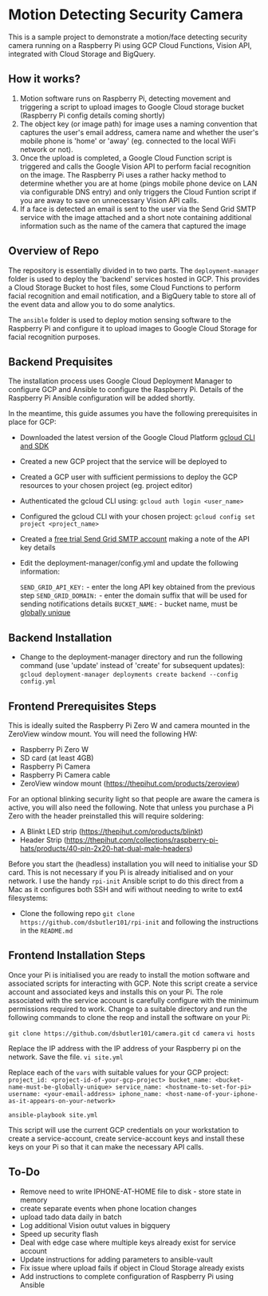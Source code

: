# Motion Detecting Security Camera

This is a sample project to demonstrate a motion/face detecting security camera running on a Raspberry Pi using GCP Cloud Functions, Vision API, integrated with Cloud Storage and BigQuery.

## How it works?

1. Motion software runs on Raspberry Pi, detecting  movement and triggering a script to upload images to Google Cloud storage bucket (Raspberry Pi config details coming shortly)
2. The object key (or image path) for image uses a naming convention that captures the user's email address, camera name and whether the user's mobile phone is 'home' or 'away' (eg. connected to the local WiFi network or not).
3. Once the upload is completed, a Google Cloud Function script is triggered and calls the Google Vision API to perform facial recognition on the image. The Raspberry Pi uses a rather hacky method to determine whether you are at home (pings mobile phone device on LAN via configurable DNS entry) and only triggers the Cloud Funtion script if you are away to save on unnecessary Vision API calls.
4. If a face is detected an email is sent to the user via the Send Grid SMTP service with the image attached and a short note containing additional information such as the name of the camera that captured the image

## Overview of Repo

The repository is essentially divided in to two parts. The `deployment-manager` folder is used to deploy the 'backend' services hosted in GCP. This provides a Cloud Storage Bucket to host files, some Cloud Functions to perform facial recognition and email notification, and a BigQuery table to store all of the event data and allow you to do some analytics.

The `ansible` folder is used to deploy motion sensing software to the Raspberry Pi and configure it to upload images to Google Cloud Storage for facial recognition purposes.

## Backend Prequisites

The installation process uses Google Cloud Deployment Manager to configure GCP and Ansible to configure the Raspberry Pi. Details of the Raspberry Pi Ansible configuration will be added shortly. 

In the meantime, this guide assumes you have the following prerequisites in place for GCP:

* Downloaded the latest version of the Google Cloud Platform [gcloud CLI and SDK](https://cloud.google.com/sdk/)
* Created a new GCP project that the service will be deployed to
* Created a GCP user with sufficient permissions to deploy the GCP resources to your chosen project (eg. project editor)
* Authenticated the gcloud CLI using: `gcloud auth login <user_name>`
* Configured the gcloud CLI with your chosen project: `gcloud config set project <project_name>`
* Created a [free trial Send Grid SMTP account](https://signup.sendgrid.com) making a note of the API key details
* Edit the deployment-manager/config.yml and update the following information:

   `SEND_GRID_API_KEY:` - enter the long API key obtained from the previous step
   `SEND_GRID_DOMAIN:` - enter the domain suffix that will be used for sending notifications details
   `BUCKET_NAME:` - bucket name, must be [globally unique](https://cloud.google.com/storage/docs/naming)

## Backend Installation

* Change to the deployment-manager directory and run the following command (use 'update' instead of 'create' for subsequent updates):
`gcloud deployment-manager deployments create backend --config config.yml`

## Frontend Prerequisites Steps

This is ideally suited the Raspberry Pi Zero W and camera mounted in the ZeroView window mount. You will need the following HW:

* Raspberry Pi Zero W
* SD card (at least 4GB)
* Raspberry Pi Camera
* Raspberry Pi Camera cable
* ZeroView window mount (https://thepihut.com/products/zeroview)

For an optional blinking security light so that people are aware the camera is active, you will also need the following. Note that unless you purchase a Pi Zero with the header preinstalled this will require soldering:

* A Blinkt LED strip (https://thepihut.com/products/blinkt)
* Header Strip (https://thepihut.com/collections/raspberry-pi-hats/products/40-pin-2x20-hat-dual-male-headers)

Before you start the (headless) installation you will need to initialise your SD card. This is not necessary if you Pi is already initialised and on your network. I use the handy `rpi-init` Ansible script to do this direct from a Mac as it configures both SSH and wifi without needing to write to ext4 filesystems: 

* Clone the following repo `git clone https://github.com/dsbutler101/rpi-init` and following the instructions in the `README.md`

## Frontend Installation Steps

Once your Pi is initialised you are ready to install the motion software and associated scripts for interacting with GCP. Note this script create a service account and associated keys and installs this on your Pi. The role associated with the service account is carefully configure with the minimum permissions required to work. Change to a suitable directory and run the following commands to clone the reop and install the software on your Pi:

`git clone https://github.com/dsbutler101/camera.git`
`cd camera`
`vi hosts`

Replace the IP address with the IP address of your Raspberry pi on the network. Save the file.
`vi site.yml`

Replace each of the `vars` with suitable values for your GCP project:
`project_id: <project-id-of-your-gcp-project>
bucket_name: <bucket-name-must-be-globally-unique>
service_name: <hostname-to-set-for-pi>
username: <your-email-address>
iphone_name: <host-name-of-your-iphone-as-it-appears-on-your-network>`

`ansible-playbook site.yml`

This script will use the current GCP credentials on your workstation to create a service-account, create service-account keys and install these keys on your Pi so that it can make the necessary API calls.

## To-Do


* Remove need to write IPHONE-AT-HOME file to disk - store state in memory
* create separate events when phone location changes
* upload tado data daily in batch
* Log additional Vision outut values in bigquery
* Speed up security flash
* Deal with edge case where multiple keys already exist for service account
* Update instructions for adding parameters to ansible-vault
* Fix issue where upload fails if object in Cloud Storage already exists
* Add instructions to complete configuration of Raspberry Pi using Ansible
